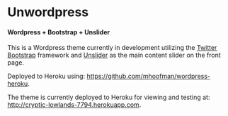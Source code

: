 <h1>Unwordpress</h1>

<h4>Wordpress + Bootstrap + Unslider</h4>

This is a Wordpress theme currently in development utilizing the <a href="http://getbootstrap.com/2.3.2/index.html">Twitter Bootstrap</a> framework and <a href="http://unslider.com/">Unslider</a> as the main content slider on the front page. 

Deployed to Heroku using: https://github.com/mhoofman/wordpress-heroku.

The theme is currently deployed to Heroku for viewing and testing at: http://cryptic-lowlands-7794.herokuapp.com.

